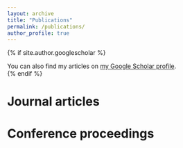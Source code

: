 ```yaml
---
layout: archive
title: "Publications"
permalink: /publications/
author_profile: true
---
```


{% if site.author.googlescholar %}
  <div class="wordwrap">You can also find my articles on <a href="{{site.author.googlescholar}}">my Google Scholar profile</a>.</div>
{% endif %}

Journal articles
======


Conference proceedings
======


<!-- {% include base_path %}

{% for post in site.publications reversed %}
  {% include archive-single.html %}
{% endfor %} -->
